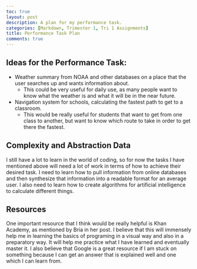 ```yaml
---
toc: true
layout: post
description: A plan for my performance task.
categories: [Markdown, Trimester 1, Tri 1 Assignments]
title: Performance Task Plan
comments: true
---
```


## Ideas for the Performance Task:

- Weather summary from NOAA and other databases on a place that the user searches up and wants information about.
  - This could be very useful for daily use, as many people want to know what the weather is and what it will be in the near future.
- Navigation system for schools, calculating the fastest path to get to a classroom.
  - This would be really useful for students that want to get from one class to another, but want to know which route to take in order to get there the fastest.

## Complexity and Abstraction Data

I still have a lot to learn in the world of coding, so for now the tasks I have mentioned above will need a lot of work in terms of how to achieve their desired task. I need to learn how to pull information from online databases and then synthesize that information into a readable format for an average user. I also need to learn how to create algorithms for artificial intelligence to calculate different things.

## Resources

One important resource that I think would be really helpful is Khan Academy, as mentioned by Bria in her post. I believe that this will immensely help me in learning the basics of programing in a visual way and also in a preparatory way. It will help me practice what I have learned and eventually master it. I also believe that Google is a great resource if I am stuck on something because I can get an answer that is explained well and one which I can learn from.